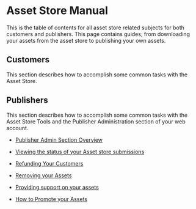 Asset Store Manual
===============

This is the table of contents for all asset store related subjects for both customers and publishers. This page contains guides; from downloading your assets from the asset store to publishing your own assets.

Customers
----

This section describes how to accomplish some common tasks with the Asset Store.



Publishers
----



This section describes how to accomplish some common tasks with the Asset Store Tools and the Publisher Administration section of your web account.

* [Publisher Admin Section Overview](AssetStoreAdmin)

* [Viewing the status of your Asset store submissions](AssetStoreStatus)
* [Refunding Your Customers](AssetStoreRefunding)
* [Removing your Assets](AssetStoreRemoving)
* [Providing support on your assets](AssetStoreSupport)
* [How to Promote your Assets](AssetStorePromotion)


